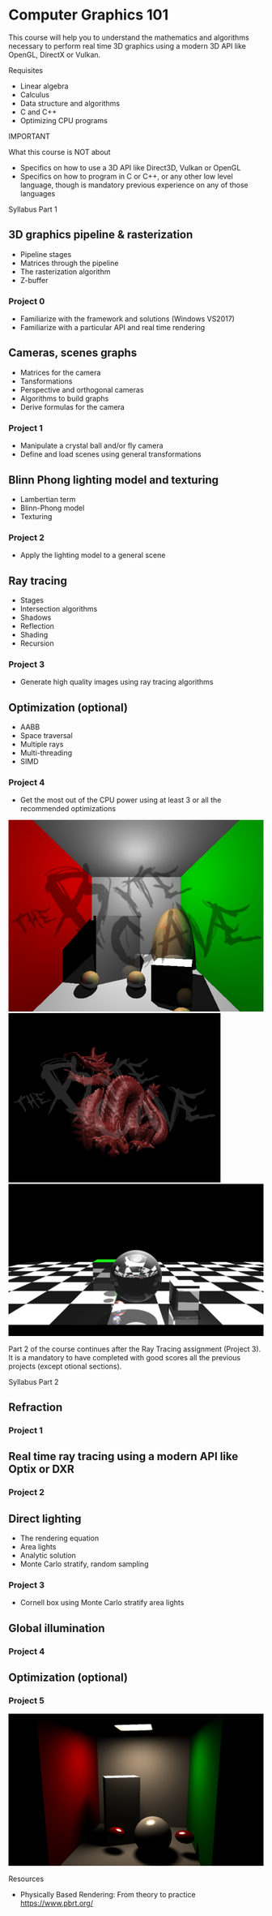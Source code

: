 # Computer Graphics 101

This course will help you to understand the mathematics and algorithms necessary to perform
real time 3D graphics using a modern 3D API like OpenGL, DirectX or Vulkan.


Requisites
 * Linear algebra
 * Calculus
 * Data structure and algorithms
 * C and C++
 * Optimizing CPU programs

IMPORTANT

What this course is NOT about
 * Specifics on how to use a 3D API like Direct3D, Vulkan or OpenGL
 * Specifics on how to program in C or C++, or any other low level language, though is mandatory previous experience on any of those languages
 
Syllabus Part 1

 ## 3D graphics pipeline & rasterization 
   * Pipeline stages
   * Matrices through the pipeline
   * The rasterization algorithm
   * Z-buffer
   
 ### Project 0
   * Familiarize with the framework and solutions (Windows VS2017)
   * Familiarize with a particular API and real time rendering

 ## Cameras, scenes graphs 
   * Matrices for the camera
   * Tansformations
   * Perspective and orthogonal cameras
   * Algorithms to build graphs
   * Derive formulas for the camera

 ### Project 1
   * Manipulate a crystal ball and/or fly camera
   * Define and load scenes using general transformations
    
 ## Blinn Phong lighting model and texturing
   * Lambertian term
   * Blinn-Phong model
   * Texturing
    
 ### Project 2
   * Apply the lighting model to a general scene
   
 ## Ray tracing
   * Stages
   * Intersection algorithms
   * Shadows
   * Reflection
   * Shading
   * Recursion

 ### Project 3
   * Generate high quality images using ray tracing algorithms
    
 ## Optimization (optional)
   * AABB
   * Space traversal
   * Multiple rays
   * Multi-threading
   * SIMD
 
 ### Project 4
   * Get the most out of the CPU power using at least 3 or all the recommended optimizations


![cornellbox](pics/cornell.png)
![dragon](pics/image.png)
![checkerboard](pics/checkerboard4.png)




Part 2 of the course continues after the Ray Tracing assignment (Project 3). 
It is a mandatory to have completed with good scores all the 
previous projects (except otional sections).

Syllabus Part 2
 ## Refraction
 
 ### Project 1
  
 ## Real time ray tracing using a modern API like Optix or DXR
 
 ### Project 2
  
 ## Direct lighting
   * The rendering equation
   * Area lights
   * Analytic solution
   * Monte Carlo stratify, random sampling
    
 ### Project 3
   *  Cornell box using Monte Carlo stratify area lights
    
 ## Global illumination
  
 ### Project 4
  
 ## Optimization (optional)
 
 ### Project 5

![cornelldirectlighting](pics/cornelldi.png)

Resources

* Physically Based Rendering: From theory to practice https://www.pbrt.org/


